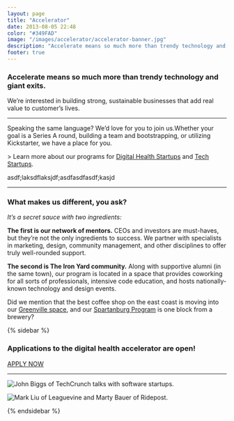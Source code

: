```yaml
---
layout: page
title: "Accelerator"
date: 2013-08-05 22:48
color: "#349FAD"
image: "/images/accelerator/accelerator-banner.jpg"
description: "Accelerate means so much more than trendy technology and giant exits."
footer: true
---
```


### Accelerate means so much more than trendy technology and giant exits.

We’re interested in building strong, sustainable businesses that add real value to customer’s lives.

* * *

Speaking the same language? We’d love for you to join us.Whether your goal is a Series A round, building a team and bootstrapping, or utilizing Kickstarter, we have a place for you.

&gt; Learn more about our programs for [Digital Health Startups](/accelerator/digital-health-program) and [Tech Startups](/accelerator/tech-program).

asdf;laksdflaksjdf;asdfasdfasdf;kasjd

* * *

### What makes us different, you ask?

_It’s a secret sauce with two ingredients:_

**The first is our network of mentors.** CEOs and investors are must-haves, but they’re not the only ingredients to success. We partner with specialists in marketing, design, community management, and other disciplines to offer truly well-rounded support.

**The second is The Iron Yard community.** Along with supportive alumni (in the same town), our program is located in a space that provides coworking for all sorts of professionals, intensive code education, and hosts nationally-known technology and design events.

Did we mention that the best coffee shop on the east coast is moving into our [Greenville space](/accelerator/spring-program/), and our [Spartanburg Program](/accelerator/fall-program/) is one block from a brewery?

{% sidebar %}

### Applications to the digital health accelerator are open!

[APPLY NOW](/apply-spring)

* * *

![John Biggs of TechCrunch talks with software startups.](https://theironyard.s3.amazonaws.com/uploads/image_asset/storage/47/one_quarter_john-biggs-techcrunch-startup-southeast.jpg)

![Mark Liu of Leaguevine and Marty Bauer of Ridepost.](https://theironyard.s3.amazonaws.com/uploads/image_asset/storage/48/one_quarter_the-iron-yard-teams-leaguevine-ridepost.jpg)

{% endsidebar %}